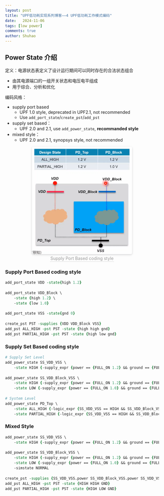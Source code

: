 ```yaml
---
layout: post
title: "UPF低功耗实现系列博客——4 UPF低功耗工作模式编码"
date:   2024-11-06
tags: [low power]
comments: true
author: Shuhao
---
```


## Power State 介绍

定义：电源状态表定义了设计运行期间可以同时存在的合法状态组合
- 由其电源端口的一组开关状态和电压电平组成
- 用于综合、分析和优化

编码风格：
- supply port based
    - UPF 1.0 style, deprecated in UPF2.1, not recommended
    - Use `add_port_state`/`create_pst`/`add_pst`
- supply set based：
  - UPF 2.0 and 2.1, use `add_power_state`, **recommanded style**
- mixed style：
  - UPF 2.0 and 2.1, synopsys style, not recommended

<center>
    <img style="border-radius: 0.3125em;
    box-shadow: 0 2px 4px 0 rgba(34,36,38,.12),0 2px 10px 0 rgba(34,36,38,.08);" 
    src="../images/image-20230704165921527.png" width = "65%" alt=""/>
    <br>
    <div style="color:orange; border-bottom: 1px solid #d9d9d9;
    display: inline-block;
    color: #999;
    padding: 2px;">
        Supply Port Based coding style
  	</div>
</center>

### Supply Port Based coding style

```tcl
add_port_state VDD -state{high 1.2}

add_port_state VDD_Block \
    -state {high 1.2} \
    -state {low 1.0}

add_port_state VSS -state{gnd 0}

create_pst PST -supplies {VDD VDD_Block VSS}
add_pst ALL_HIGH -pst PST -state {high high gnd}
add_pst PARTIAL_HIGH -pst PST -state {high low gnd}
```

### Supply Set Based coding style

```tcl
# Supply Set Level
add_power_state SS_VDD_VSS \
    -state HIGH {-supply_expr {power == {FULL_ON 1.2} && ground == {FULL_ON 0}}} -simstate NORMAL 

add_power_state SS_VDD_Block_VSS \
    -state HIGH {-supply_expr {power == {FULL_ON 1.2} && ground == {FULL_ON 0}}} -simstate NORMAL \
    -state LOW {-supply_expr {power == {FULL_ON 1.0} && ground == {FULL_ON 0}}} -simstate NORMAL

# System Level
add_power_state PD_Top \
    -state ALL_HIGH {-logic_expr {SS_VDD_VSS == HIGH && SS_VDD_Block_VSS == HIGH}} \
    -state PARTIAL_HIGH {-logic_expr {SS_VDD_VSS == HIGH && SS_VDD_Block_VSS == LOW}}
```

### Mixed Style

```tcl
add_power_state SS_VDD_VSS \
    -state HIGH {-supply_expr {power == {FULL_ON 1.2} && ground == {FULL_ON 0}}} -simstate NORMAL 

add_power_state SS_VDD_Block_VSS \
    -state HIGH {-supply_expr {power == {FULL_ON 1.2} && ground == {FULL_ON 0}}} \
    -state LOW {-supply_expr {power == {FULL_ON 1.0} && ground == {FULL_ON 0}}} \
    -simstate NORMAL

create_pst -supplies {SS_VDD_VSS.power SS_VDD_Block_VSS.power SS_VDD_VSS.ground}
add_pst ALL_HIGH -pst PST -state {HIGH HIGH GND}
add_pst PARTIAL_HIGH -pst PST -state {HIGH LOW GND}
```

